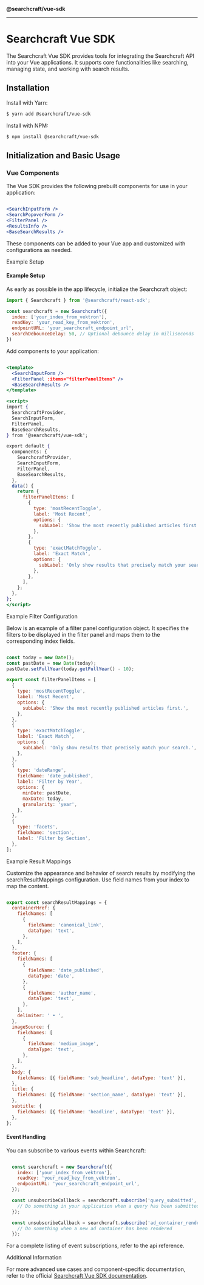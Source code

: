 **@searchcraft/vue-sdk**

***

# Searchcraft Vue SDK

The Searchcraft Vue SDK provides tools for integrating the Searchcraft API into your Vue applications. It supports core functionalities like searching, managing state, and working with search results.

## Installation

Install with Yarn:

```bash
$ yarn add @searchcraft/vue-sdk
```

Install with NPM:

```bash
$ npm install @searchcraft/vue-sdk
```

## Initialization and Basic Usage

### Vue Components

The Vue SDK provides the following prebuilt components for use in your application:

```jsx

<SearchInputForm />
<SearchPopoverForm />
<FilterPanel />
<ResultsInfo />
<BaseSearchResults />

```

These components can be added to your Vue app and customized with configurations as needed.

Example Setup

#### Example Setup

As early as possible in the app lifecycle, initialize the Searchcraft object:
```jsx
import { Searchcraft } from '@searchcraft/react-sdk';

const searchcraft = new Searchcraft({
  index: ['your_index_from_vektron'],
  readKey: 'your_read_key_from_vektron',
  endpointURL: 'your_searchcraft_endpoint_url',
  searchDebounceDelay: 50, // Optional debounce delay in milliseconds
})

```

Add components to your application:

```jsx

<template>
  <SearchInputForm />
  <FilterPanel :items="filterPanelItems" />
  <BaseSearchResults />
</template>

<script>
import {
  SearchcraftProvider,
  SearchInputForm,
  FilterPanel,
  BaseSearchResults,
} from '@searchcraft/vue-sdk';

export default {
  components: {
    SearchcraftProvider,
    SearchInputForm,
    FilterPanel,
    BaseSearchResults,
  },
  data() {
    return {
      filterPanelItems: [
        {
          type: 'mostRecentToggle',
          label: 'Most Recent',
          options: {
            subLabel: 'Show the most recently published articles first.',
          },
        },
        {
          type: 'exactMatchToggle',
          label: 'Exact Match',
          options: {
            subLabel: 'Only show results that precisely match your search.',
          },
        },
      ],
    };
  },
};
</script>

```

Example Filter Configuration

Below is an example of a filter panel configuration object. It specifies the filters to be displayed in the filter panel and maps them to the corresponding index fields.

```jsx

const today = new Date();
const pastDate = new Date(today);
pastDate.setFullYear(today.getFullYear() - 10);

export const filterPanelItems = [
  {
    type: 'mostRecentToggle',
    label: 'Most Recent',
    options: {
      subLabel: 'Show the most recently published articles first.',
    },
  },
  {
    type: 'exactMatchToggle',
    label: 'Exact Match',
    options: {
      subLabel: 'Only show results that precisely match your search.',
    },
  },
  {
    type: 'dateRange',
    fieldName: 'date_published',
    label: 'Filter by Year',
    options: {
      minDate: pastDate,
      maxDate: today,
      granularity: 'year',
    },
  },
  {
    type: 'facets',
    fieldName: 'section',
    label: 'Filter by Section',
  },
];

```

Example Result Mappings

Customize the appearance and behavior of search results by modifying the searchResultMappings configuration. Use field names from your index to map the content.

```jsx

export const searchResultMappings = {
  containerHref: {
    fieldNames: [
      {
        fieldName: 'canonical_link',
        dataType: 'text',
      },
    ],
  },
  footer: {
    fieldNames: [
      {
        fieldName: 'date_published',
        dataType: 'date',
      },
      {
        fieldName: 'author_name',
        dataType: 'text',
      },
    ],
    delimiter: ' • ',
  },
  imageSource: {
    fieldNames: [
      {
        fieldName: 'medium_image',
        dataType: 'text',
      },
    ],
  },
  body: {
    fieldNames: [{ fieldName: 'sub_headline', dataType: 'text' }],
  },
  title: {
    fieldNames: [{ fieldName: 'section_name', dataType: 'text' }],
  },
  subtitle: {
    fieldNames: [{ fieldName: 'headline', dataType: 'text' }],
  },
};

```

#### Event Handling
You can subscribe to various events within Searchcraft:

```jsx

  const searchcraft = new Searchcraft({
    index: ['your_index_from_vektron'],
    readKey: 'your_read_key_from_vektron',
    endpointURL: 'your_searchcraft_endpoint_url',
  });

  const unsubscribeCallback = searchcraft.subscribe('query_submitted', (event) => {
    // Do something in your application when a query has been submitted
  });

  const unsubscribeCallback = searchcraft.subscribe('ad_container_rendered', (event) => {
    // Do something when a new ad container has been rendered
  });
```

For a complete listing of event subscriptions, refer to the api reference.

Additional Information

For more advanced use cases and component-specific documentation, refer to the official [Searchcraft Vue SDK documentation](https://docs.searchcraft.io/).

